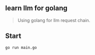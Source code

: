 ## learn llm for golang

> Using golang for llm request chain.

## Start

```shell
go run main.go
```